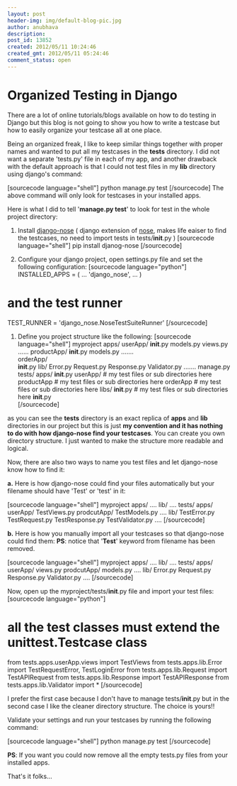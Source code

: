 ```yaml
---
layout: post
header-img: img/default-blog-pic.jpg
author: anubhava
description: 
post_id: 13852
created: 2012/05/11 10:24:46
created_gmt: 2012/05/11 05:24:46
comment_status: open
---
```


# Organized Testing in Django

<p>There are a lot of online tutorials/blogs available on how to do testing in Django but this blog is not going to show you how to write a testcase but how to easily organize your testcase all at one place.</p>
<p>Being an organized freak, I like to keep similar things together with proper names and wanted to put all my testcases in the <strong>tests</strong> directory. I did not want a separate 'tests.py' file in each of my app, and another drawback with the default approach is that I could not test files in my <strong>lib</strong> directory using django's command:</p>
<p>[sourcecode language="shell"]
python manage.py test
[/sourcecode]
<!--more-->
The above command will only look for testcases in your installed apps.</p>
<p>Here is what I did to tell '<strong>manage.py test</strong>' to look for test in the whole project directory:</p>
<ol>
<li>
<p>Install <a href="https://github.com/jbalogh/django-nose">django-nose</a> ( django extension of <a href="http://readthedocs.org/docs/nose/en/latest/">nose</a>, makes life eaiser to find the testcases, no need to import tests in tests/<strong>init</strong>.py )
[sourcecode language="shell"]
pip install djanog-nose
[/sourcecode]</p>
</li>
<li>
<p>Configure your django project, open settings.py file and set the following configuration:
[sourcecode language="python"]
INSTALLED_APPS = (
    ...
    'django_nose',
    ...
)</p>
</li>
</ol>
<h1>and the test runner</h1>
<p>TEST_RUNNER = 'django_nose.NoseTestSuiteRunner'
[/sourcecode]</p>
<ol>
<li>Define you project structure like the following:
[sourcecode language="shell"]
myproject
        apps/
                userApp/
                           <strong>init</strong>.py
                           models.py
                           views.py
                           ......
                productApp/
                           <strong>init</strong>.py
                           models.py
                           .......<br />
                orderApp/           <br />
<strong>init</strong>.py
        lib/
                Error.py
                Request.py
                Response.py
                Validator.py
                .......
        manage.py
        tests/
                apps/
                       <strong>init</strong>.py
                       userApp/
                                    # my test files or sub directories here
                       productApp
                                    # my test files or sub directories here
                       orderApp
                                    # my test files or sub directories here
                libs/
                       <strong>init</strong>.py
                       # my test files or sub directories here
                <strong>init</strong>.py<br />
[/sourcecode]</li>
</ol>
<p>as you can see the <strong>tests</strong> directory is an exact replica of <strong>apps</strong> and <strong>lib</strong> directories in our project but this is just <strong>my convention and it has nothing to do with how django-nose find your testcases</strong>. You can create you own directory structure. I just wanted to make the structure more readable and logical.</p>
<p>Now, there are also two ways to name you test files and let django-nose know how to find it:</p>
<p><strong>a.</strong> Here is how django-nose could find your files automatically but your filename should have 'Test' or 'test' in it:</p>
<p>[sourcecode language="shell"]
myproject
         apps/
             ....
         lib/
             ....
         tests/
             apps/
                  userApp/
                        TestViews.py
                  prodcutApp/
                        TestModels.py
                         ....
             lib/
                  TestError.py
                  TestRequest.py
                  TestResponse.py
                  TestValidator.py
                  ....
[/sourcecode]</p>
<p><strong>b.</strong> Here is how you manually import all your testcases so that django-nose could find them:
<strong>PS</strong>: notice that '<strong>Test</strong>' keyword from filename has been removed.</p>
<p>[sourcecode language="shell"]
myproject
         apps/
             ....
         lib/
             ....
         tests/
             apps/
                  userApp/
                        views.py
                  prodcutApp/
                        models.py
                         ....
             lib/
                  Error.py
                  Request.py
                  Response.py
                  Validator.py
                  ....
[/sourcecode]</p>
<p>Now, open up the myproject/tests/<strong>init</strong>.py file and import your test files:
[sourcecode language="python"]</p>
<h1>all the test classes must extend the unittest.Testcase class</h1>
<p>from tests.apps.userApp.views import TestViews
from tests.apps.lib.Error import TestRequestError, TestLoginError
from tests.apps.lib.Request import TestAPIRequest
from tests.apps.lib.Response import TestAPIResponse
from tests.apps.lib.Validator import *
[/sourcecode] </p>
<p>I prefer the first case because I don't have to manage tests/<strong>init</strong>.py but in the second case I like the cleaner directory structure. The choice is yours!!</p>
<p>Validate your settings and run your testcases by running the following command:</p>
<p>[sourcecode language="shell"]
python manage.py test
[/sourcecode]</p>
<p><strong>PS</strong>: If you want you could now remove all the empty tests.py files from your installed apps.</p>
<p>That's it folks...</p>